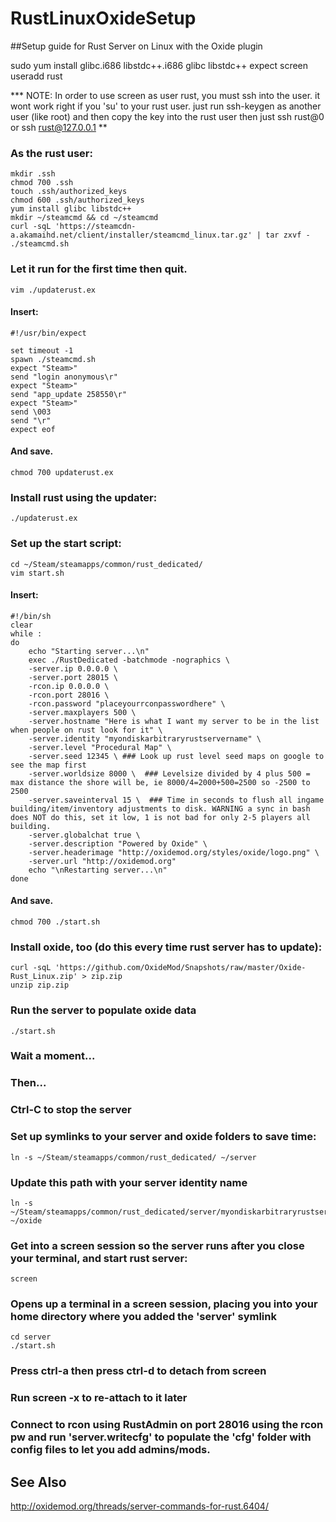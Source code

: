 # RustLinuxOxideSetup  
##Setup guide for Rust Server on Linux with the Oxide plugin  
  
  sudo yum install glibc.i686 libstdc++.i686 glibc libstdc++ expect screen  
  useradd rust  
  
*** NOTE: In order to use screen as user rust, you must ssh into the user. it wont work right if you 'su' to your rust user. just run ssh-keygen as another user (like root) and then copy the key into the rust user then just ssh rust@0 or ssh rust@127.0.0.1  **
  
### As the rust user:  
  
  ```
  mkdir .ssh  
  chmod 700 .ssh  
  touch .ssh/authorized_keys  
  chmod 600 .ssh/authorized_keys  
  yum install glibc libstdc++  
  mkdir ~/steamcmd && cd ~/steamcmd  
  curl -sqL 'https://steamcdn-a.akamaihd.net/client/installer/steamcmd_linux.tar.gz' | tar zxvf -  
  ./steamcmd.sh  
  ```
  
### Let it run for the first time then quit.  
  
  ```
  vim ./updaterust.ex  
  ```
  
#### Insert:  
  
  ```
  #!/usr/bin/expect  
    
  set timeout -1  
  spawn ./steamcmd.sh  
  expect "Steam>"  
  send "login anonymous\r"  
  expect "Steam>"  
  send "app_update 258550\r"  
  expect "Steam>"  
  send \003  
  send "\r"  
  expect eof  
  ```
  
#### And save.  
  
  ```
  chmod 700 updaterust.ex  
  ```
  
### Install rust using the updater:  
  
  ```
  ./updaterust.ex  
  ```
  
### Set up the start script:  
  
  ```
  cd ~/Steam/steamapps/common/rust_dedicated/  
  vim start.sh  
  ```
  
#### Insert:  
  
  ```
  #!/bin/sh  
  clear  
  while :  
  do  
      echo "Starting server...\n"  
      exec ./RustDedicated -batchmode -nographics \  
      -server.ip 0.0.0.0 \  
      -server.port 28015 \  
      -rcon.ip 0.0.0.0 \  
      -rcon.port 28016 \  
      -rcon.password "placeyourrconpasswordhere" \  
      -server.maxplayers 500 \  
      -server.hostname "Here is what I want my server to be in the list when people on rust look for it" \  
      -server.identity "myondiskarbitraryrustservername" \  
      -server.level "Procedural Map" \  
      -server.seed 12345 \ ### Look up rust level seed maps on google to see the map first  
      -server.worldsize 8000 \  ### Levelsize divided by 4 plus 500 = max distance the shore will be, ie 8000/4=2000+500=2500 so -2500 to 2500  
      -server.saveinterval 15 \  ### Time in seconds to flush all ingame building/item/inventory adjustments to disk. WARNING a sync in bash does NOT do this, set it low, 1 is not bad for only 2-5 players all building.  
      -server.globalchat true \  
      -server.description "Powered by Oxide" \  
      -server.headerimage "http://oxidemod.org/styles/oxide/logo.png" \  
      -server.url "http://oxidemod.org"  
      echo "\nRestarting server...\n"  
  done  
  ```
  
#### And save.  
  
  ```
  chmod 700 ./start.sh  
  ```
  
### Install oxide, too (do this every time rust server has to update):  
  
  ```
  curl -sqL 'https://github.com/OxideMod/Snapshots/raw/master/Oxide-Rust_Linux.zip' > zip.zip  
  unzip zip.zip  
  ```
  
### Run the server to populate oxide data  
  
  ```
  ./start.sh  
  ```
  
### Wait a moment...
### Then...
### Ctrl-C to stop the server  
  
### Set up symlinks to your server and oxide folders to save time:  
  
  ```
  ln -s ~/Steam/steamapps/common/rust_dedicated/ ~/server  
  ```
  
### Update this path with your server identity name  
  
  ```
  ln -s ~/Steam/steamapps/common/rust_dedicated/server/myondiskarbitraryrustservername/oxide ~/oxide  
  ```
  
### Get into a screen session so the server runs after you close your terminal, and start rust server:  
  
  ```
  screen  
  ```
### Opens up a terminal in a screen session, placing you into your home directory where you added the 'server' symlink  

  ```
  cd server  
  ./start.sh  
  ```
  
### Press ctrl-a then press ctrl-d to detach from screen  
### Run screen -x to re-attach to it later  
  
### Connect to rcon using RustAdmin on port 28016 using the rcon pw and run 'server.writecfg' to populate the 'cfg' folder with config files to let you add admins/mods.


## See Also

http://oxidemod.org/threads/server-commands-for-rust.6404/  
